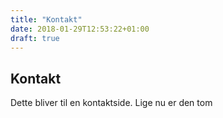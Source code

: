 ```yaml
---
title: "Kontakt"
date: 2018-01-29T12:53:22+01:00
draft: true
---
```

## Kontakt
Dette bliver til en kontaktside. Lige nu er den tom